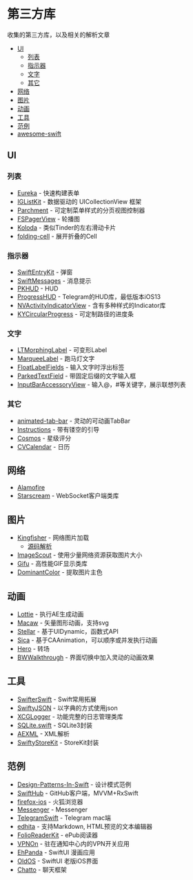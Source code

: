 # 第三方库
收集的第三方库，以及相关的解析文章

- [UI](#UI)
  - [列表](#列表)
  - [指示器](#指示器)
  - [文字](#文字)
  - [其它](#其它)
- [网络](#网络)
- [图片](#图片)
- [动画](#动画)
- [工具](#工具)
- [范例](#范例)
- [awesome-swift](https://github.com/matteocrippa/awesome-swift)


## UI
### 列表
- [Eureka](https://github.com/xmartlabs/Eureka) - 快速构建表单
- [IGListKit](https://github.com/Instagram/IGListKit) - 数据驱动的 UICollectionView 框架
- [Parchment](https://github.com/rechsteiner/Parchment) - 可定制菜单样式的分页视图控制器
- [FSPagerView](https://github.com/WenchaoD/FSPagerView) - 轮播图
- [Koloda](https://github.com/Yalantis/Koloda) - 类似Tinder的左右滑动卡片
- [folding-cell](https://github.com/Ramotion/folding-cell) - 展开折叠的Cell

### 指示器
- [SwiftEntryKit](https://github.com/huri000/SwiftEntryKit) - 弹窗
- [SwiftMessages](https://github.com/SwiftKickMobile/SwiftMessages) - 消息提示
- [PKHUD](https://github.com/pkluz/PKHUD) - HUD
- [ProgressHUD](https://github.com/relatedcode/ProgressHUD) - Telegram的HUD库，最低版本iOS13
- [NVActivityIndicatorView](https://github.com/ninjaprox/NVActivityIndicatorView) - 含有多种样式的Indicator库
- [KYCircularProgress](https://github.com/kentya6/KYCircularProgress) - 可定制路径的进度条

### 文字
- [LTMorphingLabel](https://github.com/lexrus/LTMorphingLabel) - 可变形Label
- [MarqueeLabel](https://github.com/cbpowell/MarqueeLabel) - 跑马灯文字
- [FloatLabelFields](https://github.com/FahimF/FloatLabelFields) - 输入文字时浮出标签
- [ParkedTextField](https://github.com/gmertk/ParkedTextField) - 带固定后缀的文字输入框
- [InputBarAccessoryView](https://github.com/nathantannar4/InputBarAccessoryView) - 输入@，#等关键字，展示联想列表

### 其它
- [animated-tab-bar](https://github.com/Ramotion/animated-tab-bar) - 灵动的可动画TabBar
- [Instructions](https://github.com/ephread/Instructions) - 带有镂空的引导
- [Cosmos](https://github.com/evgenyneu/Cosmos) - 星级评分
- [CVCalendar](https://github.com/CVCalendar/CVCalendar) - 日历


## 网络
- [Alamofire](https://github.com/Alamofire/Alamofire)
- [Starscream](https://github.com/daltoniam/starscream) - WebSocket客户端类库


## 图片
- [Kingfisher](https://github.com/onevcat/Kingfisher) - 网络图片加载
  - [源码解析](https://juejin.cn/post/6929345703818985485)
- [ImageScout](https://github.com/kaishin/ImageScout) - 使用少量网络资源获取图片大小
- [Gifu](https://github.com/kaishin/gifu) - 高性能GIF显示类库
- [DominantColor](https://github.com/indragiek/DominantColor) - 提取图片主色

## 动画
- [Lottie](https://github.com/airbnb/lottie-ios) - 执行AE生成动画
- [Macaw](https://github.com/exyte/Macaw) - 矢量图形动画，支持svg
- [Stellar](https://github.com/AugustRush/Stellar) - 基于UIDynamic，函数式API
- [Sica](https://github.com/cats-oss/Sica) - 基于CAAnimation，可以顺序或并发执行动画
- [Hero](https://github.com/HeroTransitions/Hero) - 转场
- [BWWalkthrough](https://github.com/ariok/BWWalkthrough) - 界面切换中加入灵动的动画效果


## 工具
- [SwifterSwift](https://github.com/SwifterSwift/SwifterSwift) - Swift常用拓展
- [SwiftyJSON](https://github.com/SwiftyJSON/SwiftyJSON) - 以字典的方式使用json
- [XCGLogger](https://github.com/DaveWoodCom/XCGLogger) - 功能完整的日志管理类库
- [SQLite.swift](https://github.com/stephencelis/SQLite.swift) - SQLite3封装
- [AEXML](https://github.com/tadija/AEXML) - XML解析
- [SwiftyStoreKit](https://github.com/bizz84/SwiftyStoreKit) - StoreKit封装

## 范例
- [Design-Patterns-In-Swift](https://github.com/ochococo/Design-Patterns-In-Swift) - 设计模式范例
- [SwiftHub](https://github.com/khoren93/SwiftHub) - GitHub客户端，MVVM+RxSwift
- [firefox-ios](https://github.com/mozilla-mobile/firefox-ios) - 火狐浏览器
- [Messenger](https://github.com/relatedcode/Messenger) - Messenger
- [TelegramSwift](https://github.com/overtake/TelegramSwift) - Telegram mac端
- [edhita](https://github.com/tnantoka/edhita) - 支持Markdown, HTML预览的文本编辑器
- [FolioReaderKit](https://github.com/FolioReader/FolioReaderKit) - ePub阅读器
- [VPNOn](https://github.com/lexrus/VPNOn) - 驻在通知中心内的VPN开关应用
- [EhPanda](https://github.com/tatsuz0u/EhPanda) - SwiftUI 漫画应用
- [OldOS](https://github.com/zzanehip/The-OldOS-Project) - SwiftUI 老版iOS界面
- [Chatto](https://github.com/badoo/Chatto) - 聊天框架
